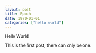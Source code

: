 ```yaml
---
layout: post
title: Epoch
date: 1970-01-01
categories: ["hello wurld"]
---
```


Hello Wurld!

This is the first post, there can only be one.